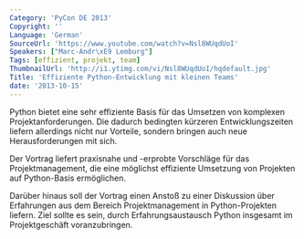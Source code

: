 ```yaml
---
Category: 'PyCon DE 2013'
Copyright: ''
Language: 'German'
SourceUrl: 'https://www.youtube.com/watch?v=Nsl8WUqdUoI'
Speakers: ["Marc-Andr\xE9 Lemburg"]
Tags: [effizient, projekt, team]
ThumbnailUrl: 'http://i1.ytimg.com/vi/Nsl8WUqdUoI/hqdefault.jpg'
Title: 'Effiziente Python-Entwicklung mit kleinen Teams'
date: '2013-10-15'
---
```

Python bietet eine sehr effiziente Basis für das Umsetzen von komplexen Projektanforderungen. Die dadurch bedingten kürzeren Entwicklungszeiten liefern allerdings nicht nur Vorteile, sondern bringen auch neue Herausforderungen mit sich.

Der Vortrag liefert praxisnahe und -erprobte Vorschläge für das Projektmanagement, die eine möglichst effiziente Umsetzung von Projekten auf Python-Basis ermöglichen.

Darüber hinaus soll der Vortrag einen Anstoß zu einer Diskussion über Erfahrungen aus dem Bereich Projektmanagement in Python-Projekten liefern. Ziel sollte es sein, durch Erfahrungsaustausch Python insgesamt im Projektgeschäft voranzubringen.